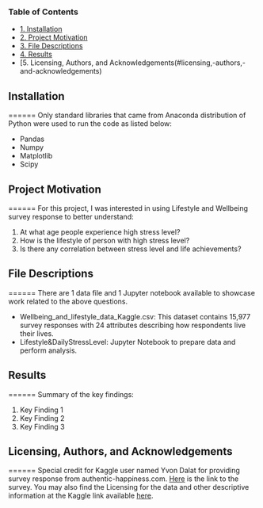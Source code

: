 ### Table of Contents
- [1. Installation](#installation)
- [2. Project Motivation](#project-motivation)
- [3. File Descriptions](#file-descriptions)
- [4. Results](#results)
- [5. Licensing, Authors, and Acknowledgements(#licensing,-authors,-and-acknowledgements)

## Installation
======
Only standard libraries that came from Anaconda distribution of Python were used to run the code as listed below:
* Pandas
* Numpy
* Matplotlib
* Scipy

## Project Motivation
======
For this project, I was interested in using Lifestyle and Wellbeing survey response to better understand:
1. At what age people experience high stress level?
2. How is the lifestyle of person with high stress level?
3. Is there any correlation between stress level and life achievements?

## File Descriptions
======
There are 1 data file and 1 Jupyter notebook available to showcase work related to the above questions.
* Wellbeing_and_lifestyle_data_Kaggle.csv: This dataset contains 15,977 survey responses with 24 attributes describing how respondents live their lives.
* Lifestyle&DailyStressLevel: Jupyter Notebook to prepare data and perform analysis.

## Results
======
Summary of the key findings:
1. Key Finding 1
2. Key Finding 2
3. Key Finding 3

## Licensing, Authors, and Acknowledgements
======
Special credit for Kaggle user named Yvon Dalat for providing survey response from authentic-happiness.com. [Here](#http://www.authentic-happiness.com/your-life-satisfaction-score) is the link to the survey. You may also find the Licensing for the data and other descriptive information at the Kaggle link available [here](https://www.kaggle.com/ydalat/lifestyle-and-wellbeing-data).
